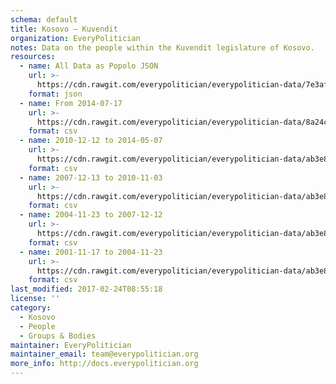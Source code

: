 ```yaml
---
schema: default
title: Kosovo — Kuvendit
organization: EveryPolitician
notes: Data on the people within the Kuvendit legislature of Kosovo.
resources:
  - name: All Data as Popolo JSON
    url: >-
      https://cdn.rawgit.com/everypolitician/everypolitician-data/7e3af59106931ab001087b1cb850c3f27f53db54/data/Kosovo/Assembly/ep-popolo-v1.0.json
    format: json
  - name: From 2014-07-17
    url: >-
      https://cdn.rawgit.com/everypolitician/everypolitician-data/8a24c8f89b42ddd86c6b28ec14f00d0c14c7032e/data/Kosovo/Assembly/term-chamber_2014-07-17.csv
    format: csv
  - name: 2010-12-12 to 2014-05-07
    url: >-
      https://cdn.rawgit.com/everypolitician/everypolitician-data/ab3e8b562e7e182d7efb11113f001019985cc33a/data/Kosovo/Assembly/term-chamber_2010-12-12.csv
    format: csv
  - name: 2007-12-13 to 2010-11-03
    url: >-
      https://cdn.rawgit.com/everypolitician/everypolitician-data/ab3e8b562e7e182d7efb11113f001019985cc33a/data/Kosovo/Assembly/term-chamber_2007-12-13.csv
    format: csv
  - name: 2004-11-23 to 2007-12-12
    url: >-
      https://cdn.rawgit.com/everypolitician/everypolitician-data/ab3e8b562e7e182d7efb11113f001019985cc33a/data/Kosovo/Assembly/term-chamber_2004-11-23.csv
    format: csv
  - name: 2001-11-17 to 2004-11-23
    url: >-
      https://cdn.rawgit.com/everypolitician/everypolitician-data/ab3e8b562e7e182d7efb11113f001019985cc33a/data/Kosovo/Assembly/term-chamber_2001-11-17.csv
    format: csv
last_modified: 2017-02-24T08:55:18
license: ''
category:
  - Kosovo
  - People
  - Groups & Bodies
maintainer: EveryPolitician
maintainer_email: team@everypolitician.org
more_info: http://docs.everypolitician.org
---
```

